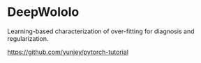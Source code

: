 # DeepWololo
Learning-based characterization of over-fitting for diagnosis and regularization.

https://github.com/yunjey/pytorch-tutorial
